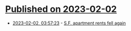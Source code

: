 # [Published on 2023-02-02](index.md)

* [2023-02-02, 03:57:23](https://news.ycombinator.com/item?id=34621859) - [S.F. apartment rents fell again](https://www.sfchronicle.com/sf/article/s-f-apartment-rents-fell-again-tech-layoffs-17757376.php)
